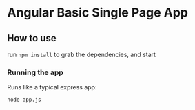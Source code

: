 # Angular Basic Single Page App


## How to use 

run `npm install` to grab the dependencies, and start 

### Running the app

Runs like a typical express app:

    node app.js

